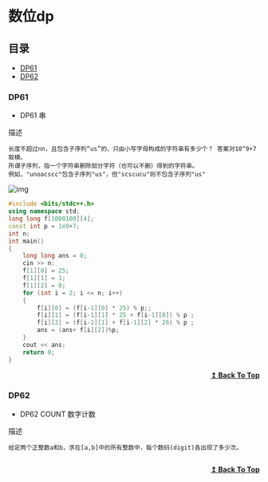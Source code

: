 # 数位dp

## 目录

- [DP61](#DP61)
- [DP62](#DP62)



### DP61
* DP61 串

描述
```
长度不超过nn，且包含子序列“us”的、只由小写字母构成的字符串有多少个？ 答案对10^9+7取模。
所谓子序列，指一个字符串删除部分字符（也可以不删）得到的字符串。
例如，"unoacscc"包含子序列"us"，但"scscucu"则不包含子序列"us"
```

![img](https://uploadfiles.nowcoder.com/images/20210201/554662_1612175535813/8341171079082A21EC15AC4785FE83A5)
```cpp
#include <bits/stdc++.h>
using namespace std;
long long f[1000100][4];
const int p = 1e9+7;
int n;
int main()
{
    long long ans = 0;
    cin >> n;
    f[1][0] = 25;
    f[1][1] = 1;
    f[1][2] = 0;
    for (int i = 2; i <= n; i++)
    {
        f[i][0] = (f[i-1][0] * 25) % p;;
        f[i][1] = (f[i-1][1] * 25 + f[i-1][0]) % p ;
        f[i][2] = (f[i-1][1] + f[i-1][2] * 26) % p ;
        ans = (ans+ f[i][2])%p;
    }
    cout << ans;
    return 0;
}
```

<div align="right">
    <b><a href="#目录">↥ Back To Top</a></b>
</div>


### DP62
* DP62 COUNT 数字计数

描述
```
给定两个正整数a和b，求在[a,b]中的所有整数中，每个数码(digit)各出现了多少次。
```
<!-- ![img]() -->
```cpp

```

<div align="right">
    <b><a href="#目录">↥ Back To Top</a></b>
</div>

